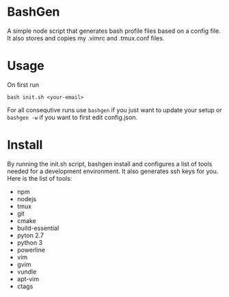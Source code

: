 # BashGen
A simple node script that generates bash profile files based on a config file. It also stores and copies my .vimrc and .tmux.conf files.

# Usage
On first run
```
bash init.sh <your-email>
```
For all consequtive runs use `bashgen` if you just want to update your setup or `bashgen -w` if you want to first edit config.json.

# Install
By running the init.sh script, bashgen install and configures a list of tools needed for a development environment. It also generates ssh keys for you. Here is the list of tools:

* npm
* nodejs
* tmux
* git
* cmake
* build-essential
* pyton 2.7
* python 3
* powerline
* vim
* gvim
* vundle
* apt-vim
* ctags

